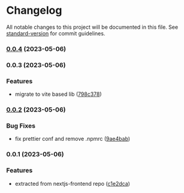 # Changelog

All notable changes to this project will be documented in this file. See [standard-version](https://github.com/conventional-changelog/standard-version) for commit guidelines.

### [0.0.4](https://github.com/VitaVault/vv-components/compare/v0.0.3...v0.0.4) (2023-05-06)

### 0.0.3 (2023-05-06)


### Features

* migrate to vite based lib ([798c378](https://github.com/VitaVault/vv-components/commit/798c3788666c00094962369d9a655e51216d27c0))

### [0.0.2](https://github.com/VitaVault/vv-components/compare/v0.0.4...v0.0.2) (2023-05-06)


### Bug Fixes

* fix prettier conf and remove .npmrc ([9ae4bab](https://github.com/VitaVault/vv-components/commit/9ae4bab5be9e067102ab27a4fc37d321969db0fa))

### 0.0.1 (2023-05-06)


### Features

* extracted from nextjs-frontend repo ([c1e2dca](https://github.com/VitaVault/vv-components/commit/c1e2dca9169dc3f819547fde8aef2433d35a62c9))
